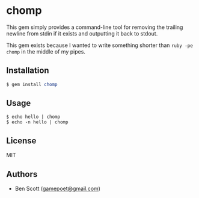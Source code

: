 # chomp

This gem simply provides a command-line tool for removing the trailing newline from stdin if it exists and outputting it back to stdout.

This gem exists because I wanted to write something shorter than `ruby -pe chomp` in the middle of my pipes.

## Installation

```ruby
$ gem install chomp
```

## Usage

```
$ echo hello | chomp
$ echo -n hello | chomp
```

## License

MIT

## Authors

- Ben Scott (<gamepoet@gmail.com>)
